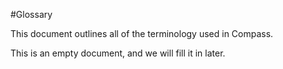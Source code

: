 #Glossary

This document outlines all of the terminology used in Compass. 

This is an empty document, and we will fill it in later. 